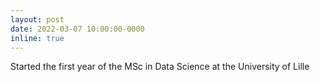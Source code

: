 ```yaml
---
layout: post
date: 2022-03-07 10:00:00-0000
inline: true
---
```


Started the first year of the MSc in Data Science at the University of Lille